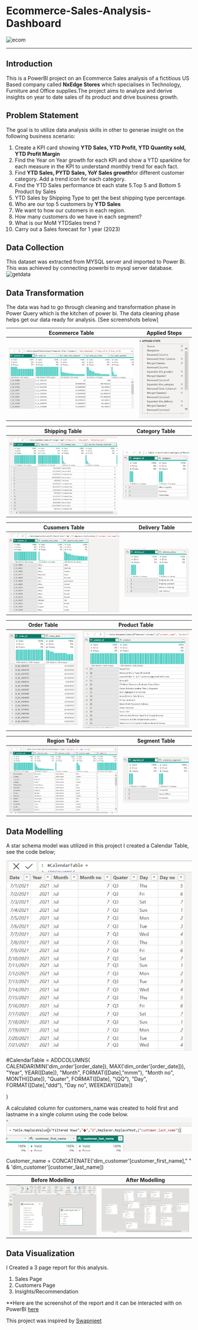 # Ecommerce-Sales-Analysis-Dashboard
![ecom](https://github.com/OmobaCoder/Ecommerce-Analysis/assets/107421646/ae5641da-2266-4b63-8e13-01649d6eb5f9)

---

## Introduction
This is a PowerBI project on an Ecommerce Sales analysis of a fictitious US Based company called **NxEdge Stores** which specialises in Technology, Furniture and Office supplies.The project aims to analyze and derive insights on year to date sales of its product and drive business growth.


## Problem Statement
The goal is to utilize data analysis skills in other to generae insight on the following business scenario:
1. Create a KPI card showing **YTD Sales, YTD Profit, YTD Quantity sold, YTD Profit Margin**
2. Find the Year on Year growth for each KPI and show a YTD sparkline for each measure in the KPI to understand monthly trend for each fact.
3. Find **YTD Sales, PYTD Sales, YoY Sales growth**for different customer category. Add a trend icon for each category.
4. Find the YTD Sales performance bt each state
5.Top 5 and Bottom 5 Product by Sales
6. YTD Sales by Shipping Type to get the best shipping type percentage.
7. Who are our top 5 customers by **YTD Sales**
8. We want to how our cutomers in each region.
9. How many customers do we have in each segment?
10. What is our MoM YTDSales trend ?
11. Carry out a Sales forecast for 1 year (2023)

## Data Collection
This dataset was extracted from MYSQL server and imported to Power Bi. This was achieved by connecting powerbi to mysql server database.
<img width="918" alt="getdata" src="https://github.com/OmobaCoder/Ecommerce-Analysis/assets/107421646/badc7522-4521-464e-b1ee-beaa7a4e1c86">

## Data Transformation
The data was had to go through cleaning and transformation phase in Power Query which is the kitchen of power bi. The data cleaning phase helps get our data ready for analysis. [See screenshots below]

   Ecommerce Table    | Applied Steps
:--------------------:|:------------------------:
![](FactTable.png)    | ![](applied_steps.png)

Shipping Table        | Category Table
:--------------------:|:------------------------:
![](dim_shipping.png) |![](dim_category.png)

Cusomers Table        |Delivery Table
:--------------------:|:------------------------:
![](dim_customer.png) |![](dim_delivery.png)

Order Table           |Product Table
:--------------------:|:------------------------:
![](dim_order.png)    |![](dim_product.png)

Region Table          |Segment Table
:--------------------:|:------------------------:
![](dim_region.png)   |![](dim_segment.png)


## Data Modelling
A star schema model was utilized in this project
I created a Calendar Table, see the code below;

![](calendar_Table.png)

   #CalendarTable = 
   ADDCOLUMNS(
       CALENDAR(MIN('dim_order'[order_date]), MAX('dim_order'[order_date])),
       "Year", YEAR([Date]),
       "Month", FORMAT([Date],"mmm"),
       "Month no", MONTH([Date]),
       "Quater", FORMAT([Date], "\QQ"),
       "Day", FORMAT([Date],"ddd"),
       "Day no", WEEKDAY([Date])

   )
   
 A calculated column for customers_name was created to hold first and lastname in a single column using the code below.
 ![](Transform.png) 
 
 Customer_name = CONCATENATE('dim_customer'[customer_first_name]," " &  'dim_customer'[customer_last_name])


  Before Modelling          | After Modelling
:--------------------------:|:------------------------:
![](Before_Modelling.png)   |   ![](After_Modelling.png)



## Data Visualization
 I Created a 3 page report for this analysis.
 1. Sales Page
 2. Customers Page
 3. Insights/Recommendation

**Here are the screenshot of the report and it can be interacted with on PowerBI [here](https://tinyurl.com/5n94sckr)


This project was inspired by [Swapnjeet](https://www.linkedin.com/in/swapnjeet-s-58a673273)
